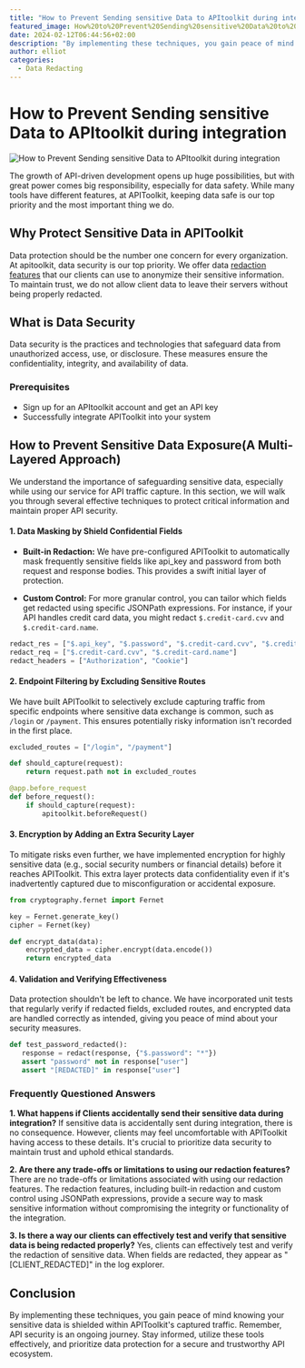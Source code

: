 ```yaml
---
title: "How to Prevent Sending sensitive Data to APItoolkit during integration"
featured_image: How%20to%20Prevent%20Sending%20sensitive%20Data%20to%20APItoolkit%20during%20integration.png
date: 2024-02-12T06:44:56+02:00
description: "By implementing these techniques, you gain peace of mind knowing your sensitive data is shielded within APIToolkit's captured traffic."
author: elliot
categories:
  - Data Redacting
---
```


# How to Prevent Sending sensitive Data to APItoolkit during integration

![How to Prevent Sending sensitive Data to APItoolkit during integration](./How%20to%20Prevent%20Sending%20sensitive%20Data%20to%20APItoolkit%20during%20integration.png)

The growth of API-driven development opens up huge possibilities, but with great power comes big responsibility, especially for data safety. While many tools have different features, at APIToolkit, keeping data safe is our top priority and the most important thing we do.

## Why Protect Sensitive Data in APIToolkit

Data protection should be the number one concern for every organization. At apitoolkit, data security is our top priority. We offer data [redaction features](https://apitoolkit.io/docs/dashboard/redacting-fields/) that our clients can use to anonymize their sensitive information. To maintain trust, we do not allow client data to leave their servers without being properly redacted.

## What is Data Security

Data security is the practices and technologies that safeguard data from unauthorized access, use, or disclosure. These measures ensure the confidentiality, integrity, and availability of data.

### Prerequisites

- Sign up for an APItoolkit account and get an API key
- Successfully integrate APIToolkit into your system

## How to Prevent Sensitive Data Exposure(A Multi-Layered Approach)

We understand the importance of safeguarding sensitive data, especially while using our service for API traffic capture. In this section, we will walk you through several effective techniques to protect critical information and maintain proper API security.

#### 1. Data Masking by Shield Confidential Fields

- **Built-in Redaction:** We have pre-configured APIToolkit to automatically mask frequently sensitive fields like api_key and password from both request and response bodies. This provides a swift initial layer of protection.

- **Custom Control:** For more granular control, you can tailor which fields get redacted using specific JSONPath expressions. For instance, if your API handles credit card data, you might redact `$.credit-card.cvv` and `$.credit-card.name`.

```python
redact_res = ["$.api_key", "$.password", "$.credit-card.cvv", "$.credit-card.name"]
redact_req = ["$.credit-card.cvv", "$.credit-card.name"]
redact_headers = ["Authorization", "Cookie"]
```

#### 2. Endpoint Filtering by Excluding Sensitive Routes

We have built APIToolkit to selectively exclude capturing traffic from specific endpoints where sensitive data exchange is common, such as `/login` or `/payment`. This ensures potentially risky information isn't recorded in the first place.

```python
excluded_routes = ["/login", "/payment"]

def should_capture(request):
    return request.path not in excluded_routes

@app.before_request
def before_request():
    if should_capture(request):
        apitoolkit.beforeRequest()
```

#### 3. Encryption by Adding an Extra Security Layer

To mitigate risks even further, we have implemented encryption for highly sensitive data (e.g., social security numbers or financial details) before it reaches APIToolkit. This extra layer protects data confidentiality even if it's inadvertently captured due to misconfiguration or accidental exposure.

```python
from cryptography.fernet import Fernet

key = Fernet.generate_key()
cipher = Fernet(key)

def encrypt_data(data):
    encrypted_data = cipher.encrypt(data.encode())
    return encrypted_data

```

#### 4. Validation and Verifying Effectiveness

Data protection shouldn't be left to chance. We have incorporated unit tests that regularly verify if redacted fields, excluded routes, and encrypted data are handled correctly as intended, giving you peace of mind about your security measures.

```python
def test_password_redacted():
   response = redact(response, {"$.password": "*"})
   assert "password" not in response["user"]
   assert "[REDACTED]" in response["user"]
```

### Frequently Questioned Answers

**1. What happens if Clients accidentally send their sensitive data during integration?**
If sensitive data is accidentally sent during integration, there is no consequence. However, clients may feel uncomfortable with APIToolkit having access to these details. It's crucial to prioritize data security to maintain trust and uphold ethical standards.

**2. Are there any trade-offs or limitations to using our redaction features?**
There are no trade-offs or limitations associated with using our redaction features. The redaction features, including built-in redaction and custom control using JSONPath expressions, provide a secure way to mask sensitive information without compromising the integrity or functionality of the integration.

**3. Is there a way our clients can effectively test and verify that sensitive data is being redacted properly?**
Yes, clients can effectively test and verify the redaction of sensitive data. When fields are redacted, they appear as "[CLIENT_REDACTED]" in the log explorer.

## Conclusion

By implementing these techniques, you gain peace of mind knowing your sensitive data is shielded within APIToolkit's captured traffic. Remember, API security is an ongoing journey. Stay informed, utilize these tools effectively, and prioritize data protection for a secure and trustworthy API ecosystem.
